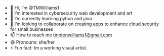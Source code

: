- 👋 Hi, I’m @TMWilliams1
- 👀 I’m interested in cybersecurity web development and art
- 🌱 I’m currently learning pyhon and java
- 💞️ I’m looking to collaborate on creating apps to enhance cloud security for small businesses
- 📫 How to reach me tmotenwilliams1@gmail.com
- 😄 Pronouns: she/her
- ⚡ Fun fact: Im a working visual artist.

<!---
TMWilliams1/TMWillTheGr8 is a ✨ special ✨ repository because its `README.md` (this file) appears on your GitHub profile.
You can click the Preview link to take a look at your changes.
--->
